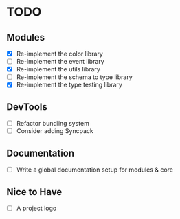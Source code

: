 # TODO

## Modules

- [x] Re-implement the color library
- [ ] Re-implement the event library
- [x] Re-implement the utils library
- [ ] Re-implement the schema to type library
- [x] Re-implement the type testing library

## DevTools

- [ ] Refactor bundling system
- [ ] Consider adding Syncpack

## Documentation

- [ ] Write a global documentation setup for modules & core

## Nice to Have

- [ ] A project logo
